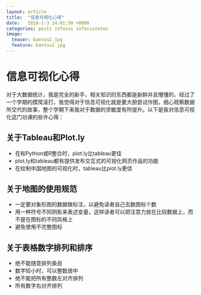 ```yaml
---
layout: article
title:  "信息可视化心得"
date:   2018-1-3 14:01:50 +0800
categories: posts infovis infovisnotes
image:
  teaser: bantou2.jpg
  feature: bantou2.jpg
---
```


#  信息可视化心得
对于大数据统计，我是完全的新手，相关知识的东西都是新鲜并且懵懂的，经过了一个学期的摸爬滚打，我觉得对于信息可视化就是要大胆尝试作图，细心观察数据所交代的故事，整个学期下来我对于数据的灵敏度有所提升。以下是我对信息可视化这门功课的些许心得：

## 关于Tableau和Plot.ly
- 在和Python或R整合时，plot.ly比tableau更佳
- plot.ly和tableau都有提供发布交互式的可视化网页作品的功能
- 在绘制中国地图的可视化时，tableau比piot.ly更佳
##  关于地图的使用规范
- 一定要对象形图的数据做标注，以避免读者自己去数图标个数
- 用一种符号不同阴影来表述变量，这样读者可以把注意力放在比较数据上，而不是在图标的不同风格上
- 避免使用不完整图标
##  关于表格数字排列和排序
- 绝不能随意排列条目
- 数字较小时，可以整数居中
- 绝不能把所有整数左对齐排列
- 所有数字右对齐排列
